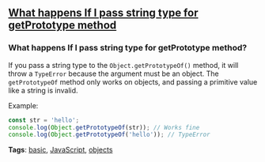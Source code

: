 ## [What happens If I pass string type for getPrototype method](#what-happens-if-i-pass-string-type-for-getprototype-method)

### What happens If I pass string type for getPrototype method?

If you pass a string type to the `Object.getPrototypeOf()` method, it will throw a `TypeError` because the argument must be an object. The `getPrototypeOf` method only works on objects, and passing a primitive value like a string is invalid.

Example:

```javascript
const str = 'hello';
console.log(Object.getPrototypeOf(str)); // Works fine
console.log(Object.getPrototypeOf('hello')); // TypeError
```

**Tags**: [basic](./level/basic), [JavaScript](./theme/javascript), [objects](./theme/objects)


